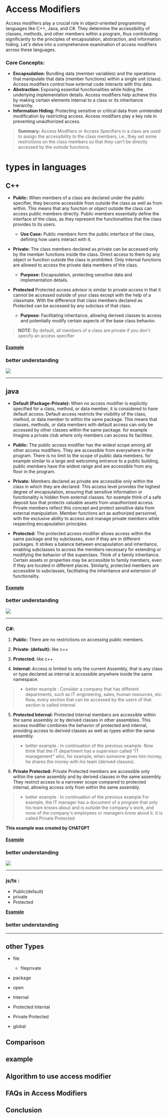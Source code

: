 # Access Modifiers

Access modifiers play a crucial role in object-oriented programming languages like C++, Java, and C#. They determine the accessibility of classes, methods, and other members within a program, thus contributing significantly to the principles of encapsulation, abstraction, and information hiding. Let's delve into a comprehensive examination of access modifiers across these languages.

### Core Concepts:

- **Encapsulation:** Bundling data (member variables) and the operations that manipulate that data (member functions) within a single unit (class). Access modifiers control how external code interacts with this data.
- **Abstraction:** Exposing essential functionalities while hiding the underlying implementation details. Access modifiers help achieve this by making certain elements internal to a class or its inheritance hierarchy.
- **Information Hiding:** Protecting sensitive or critical data from unintended modification by restricting access. Access modifiers play a key role in preventing unauthorized access.

> **Summary:** Access Modifiers or Access Specifiers in a class are used to assign the accessibility to the class members, i.e., they set some restrictions on the class members so that they can’t be directly accessed by the outside functions.

# types in languages

## C++

- **Public:** When members of a class are declared under the public specifier, they become accessible from outside the class as well as from within. This means that any function or object outside the class can access public members directly. Public members essentially define the interface of the class, as they represent the functionalities that the class provides to its users.

  - **Use Case:** Public members form the public interface of the class, defining how users interact with it.

- **Private:** The class members declared as private can be accessed only by the member functions inside the class. Direct access to them by any object or function outside the class is prohibited. Only internal functions are allowed to access the private data members of the class.

  - **Purpose:** Encapsulation, protecting sensitive data and implementation details.

- **Protected** Protected access advisor is similar to private access in that it cannot be accessed outside of your class except with the help of a classmate. With the difference that class members declared as Protected can be accessed by any subclass of that class.

  - **Purpose:** Facilitating inheritance, allowing derived classes to access and potentially modify certain aspects of the base class behavior.

> **NOTE:** By default, all members of a class are private if you don't specify an access specifier

#### **[Example](https://github.com/m-mdy-m/algorithms-data-structures/blob/main/2.OOP/concepts/MediumExample/Access-Modifiers/example.cpp)**

### better understanding

![](https://d8it4huxumps7.cloudfront.net/uploads/images/6530f5e8e5b8f_access_specifiers_in_c_01.jpg?d=2000x2000)

---

## java

- **Default  (Package-Private):** When no access modifier is explicitly specified for a class, method, or data member, it is considered to have default access. Default access restricts the visibility of the class, method, or data member to within the same package. This means that classes, methods, or data members with default access can only be accessed by other classes within the same package. for example Imagine a private club where only members can access its facilities. 

- **Public:** The public access modifier has the widest scope among all other access modifiers. They are accessible from everywhere in the program. There is no limit to the scope of public data members. for example similar to a large and welcoming entrance to a public building, public members have the widest range and are accessible from any floor in the program.

- **Private:** Members declared as private are accessible only within the class in which they are declared. This access level provides the highest degree of encapsulation, ensuring that sensitive information or functionality is hidden from external classes. for example think of a safe deposit box that protects valuable assets from unauthorized access. Private members reflect this concept and protect sensitive data from external manipulation. Member functions act as authorized personnel, with the exclusive ability to access and manage private members while respecting encapsulation principles.

- **Protected:** The protected access modifier allows access within the same package and by subclasses, even if they are in different packages. It strikes a balance between encapsulation and inheritance, enabling subclasses to access the members necessary for extending or modifying the behavior of the superclass.  Think of a family inheritance. Certain assets or properties may be accessible to family members, even if they are located in different places. Similarly, protected members are accessible to subclasses, facilitating the inheritance and extension of functionality.

#### **[Example](https://github.com/m-mdy-m/algorithms-data-structures/blob/main/2.OOP/concepts/MediumExample/Access-Modifiers/example.java)**

### better understanding

![](https://codepumpkin.com/wp-content/uploads/2017/09/accessModifier.png.webp)

---

### C#:


1. **Public:** There are no restrictions on accessing public members.

2. **Private: (default):** like c++

3. **Protected:** like c++

4. **Internal:** Access is limited to only the current Assembly, that is any class or type declared as internal is accessible anywhere inside the same namespace. 

>  - better example : Consider a company that has different departments, such as IT engineering, sales, human resources, etc. Now, every section that can be accessed by the users of that section is called internal

5. **Protected Internal:** Protected Internal members are accessible within the same assembly or by derived classes in other assemblies. This access modifier combines the behavior of protected and internal, providing access to derived classes as well as types within the same assembly.

>  - better example : In continuation of the previous example. Now think that the IT department has a supervisor called "IT management" who, for example, when someone gives him money, he shares the money with his team (derived classes).

6. **Private Protected:** Private Protected members are accessible only within the same assembly and by derived classes in the same assembly. They restrict access to a narrower scope compared to protected internal, allowing access only from within the same assembly.

>  - better example : In continuation of the previous example
For example, the IT manager has a document of a program that only his team knows about and is outside the company's work, and none of the company's employees or managers know about it.
It is called Private Protected

**This example was created by CHATGPT**
#### **[Example](https://github.com/m-mdy-m/algorithms-data-structures/blob/main/2.OOP/concepts/MediumExample/Access-Modifiers/example.cs)**

### better understanding

![](https://dev-to-uploads.s3.amazonaws.com/uploads/articles/prlmzaidpn8pcv7j9gw8.png)

---

### js/ts :

- Public(default)
- private
- Protected

**[Example]()**

### better understanding

---

## other Types

- file

  - fileprivate

- package

- open

- Internal

- Protected Internal

- Private Protected

- global

## Comparison

## example

## Algorithm to use access modifier

## FAQs in Access Modifiers

## Conclusion
